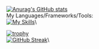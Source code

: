 [![Anurag's GitHub stats](https://github-readme-stats.vercel.app/api?username=Pascal-Benink&show_icons=true&theme=radical)](https://github.com/anuraghazra/github-readme-stats)\
My Languages/Frameworks/Tools:\
[![My Skills](https://skillicons.dev/icons?i=js,html,css,blender,cs,figma,laravel,nextjs,php,react,vscode,wordpress,dotnet,discord)](https://skillicons.dev)\


[![trophy](https://github-profile-trophy.vercel.app/?username=Pascal-Benink&theme=monokai)](https://github.com/ryo-ma/github-profile-trophy)\
[![GitHub Streak](https://streak-stats.demolab.com?user=Pascal-Benink&theme=dark&hide_border=true)](https://git.io/streak-stats)\
